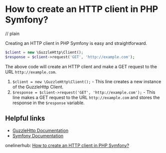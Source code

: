 # How to create an HTTP client in PHP Symfony?
// plain

Creating an HTTP client in PHP Symfony is easy and straightforward.

```php
$client = new \GuzzleHttp\Client();
$response = $client->request('GET', 'http://example.com');
```

The above code will create an HTTP client and make a GET request to the URL `http://example.com`.

1. `$client = new \GuzzleHttp\Client();` - This line creates a new instance of the GuzzleHttp Client.
2. `$response = $client->request('GET', 'http://example.com');` - This line makes a GET request to the URL `http://example.com` and stores the response in the `$response` variable.

## Helpful links

- [GuzzleHttp Documentation](http://docs.guzzlephp.org/en/stable/)
- [Symfony Documentation](https://symfony.com/doc/current/index.html)

onelinerhub: [How to create an HTTP client in PHP Symfony?](https://onelinerhub.com/php-symfony/how-to-create-an-http-client-in-php-symfony)